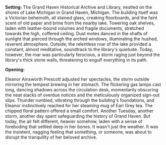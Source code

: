 **Setting:** The Grand Haven Historical Archive and Library, nestled on the shores of Lake Michigan in Grand Haven, Michigan. The building itself was a Victorian behemoth, all stained glass, creaking floorboards, and the faint scent of old paper and brine from the nearby lake. Towering oak shelves, laden with leather-bound volumes and fragile documents, stretched towards the high, coffered ceiling. Dust motes danced in the shafts of sunlight that pierced through the arched windows, illuminating the hushed, reverent atmosphere. Outside, the relentless roar of the lake provided a constant, almost meditative, soundtrack to the library's quietude. Today, however, the roar was particularly ferocious, a storm raging just beyond the library's thick stone walls, threatening to engulf everything in its path.

**Opening:**

Eleanor Ainsworth Prescott adjusted her spectacles, the storm outside mirroring the tempest brewing in her stomach. The flickering gas lamps cast long, dancing shadows across the circulation desk, momentarily obscuring the neat stacks of overdue notices and the meticulously organized sign-out slips. Thunder rumbled, vibrating through the building's foundations, and Eleanor instinctively reached for her steaming mug of Earl Grey tea. The chipped floral pattern offered a small comfort. Another Tuesday, another storm, another day spent safeguarding the history of Grand Haven. But today, the air felt different, heavier somehow, laden with a sense of foreboding that settled deep in her bones. It wasn't just the weather. It was the insistent, nagging feeling that something, or someone, was about to disrupt the tranquility of her beloved archive.
